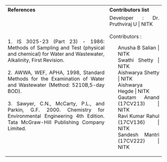 <table style="text-align:justify;">
  <tr style="background-color:transparent;">
    <th style="width:65%;">References</th>
    <th style="width:35%;">Contributors list</th>
  </tr>
  <tr style="background-color:transparent;">
    <td style="width:65%;">1. IS 3025-23 (Part 23) - 1986: Methods of Sampling and Test (physical and chemical) for Water and Wastewater, Alkalinity, First Revision.</br></br>
    2. AWWA, WEF, APHA, 1998, Standard Methods for the Examination of Water and Wastewater (Method: 5210B,5-day BOD).</br></br>
    3. Sawyer, C.N., McCarty, P.L., and Parkin, G.F. 2000. Chemistry for Environmental Engineering 4th Edition. Tata McGraw-Hill Publishing Company Limited.</td>
    <td style="width:35%;">Developer : Dr. Pruthviraj U | NITK</br></br>
    Contributors :
    <ul style="list-style-type: none;">
    <li>Anusha B Salian | NITK</li>
    <li>Swathi Shetty | NITK</li>
    <li>Aishwarya Shetty | NITK</li>
    <li>Aishwarya Hegde | NITK</li>
    <li>Gautam Anand (17CV213) | NITK</li>
    <li>Ravi Kumar Rahul (17CV136) | NITK</li>
    <li>Sandesh Mantri (17CV222) | NITK</li>
    </ul></td>
  </tr>
</table>
